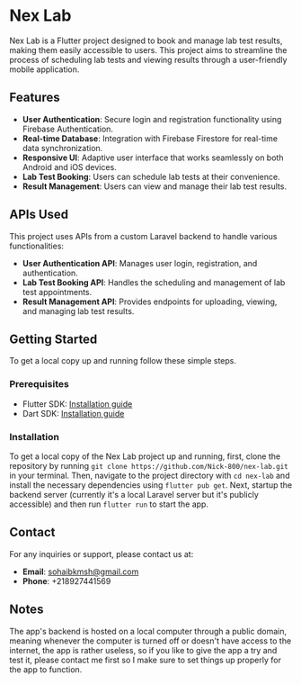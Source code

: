 # Nex Lab

Nex Lab is a Flutter project designed to book and manage lab test results, making them easily accessible to users. This project aims to streamline the process of scheduling lab tests and viewing results through a user-friendly mobile application.

## Features

- **User Authentication**: Secure login and registration functionality using Firebase Authentication.
- **Real-time Database**: Integration with Firebase Firestore for real-time data synchronization.
- **Responsive UI**: Adaptive user interface that works seamlessly on both Android and iOS devices.
- **Lab Test Booking**: Users can schedule lab tests at their convenience.
- **Result Management**: Users can view and manage their lab test results.


## APIs Used

This project uses APIs from a custom Laravel backend to handle various functionalities:

- **User Authentication API**: Manages user login, registration, and authentication.
- **Lab Test Booking API**: Handles the scheduling and management of lab test appointments.
- **Result Management API**: Provides endpoints for uploading, viewing, and managing lab test results.

## Getting Started

To get a local copy up and running follow these simple steps.

### Prerequisites

- Flutter SDK: [Installation guide](https://flutter.dev/docs/get-started/install)
- Dart SDK: [Installation guide](https://dart.dev/get-dart)

### Installation

To get a local copy of the Nex Lab project up and running,
 first, clone the repository by running `git clone https://github.com/Nick-800/nex-lab.git`
in your terminal. Then, navigate to the project directory
 with `cd nex-lab` and install the necessary dependencies 
 using `flutter pub get`. 
 Next, startup the backend server (currently it's a local  Laravel server but it's publicly accessible) 
 and then run `flutter run` to start the app.

## Contact

For any inquiries or support, please contact us at:

- **Email**: sohaibkmsh@gmail.com
- **Phone**: +218927441569

## Notes
The app's backend is hosted on a local computer through a public domain, meaning whenever the computer is turned off or doesn't have access to the internet, the app is rather useless, so if you like to give the app a try and test it, please contact me first so I make sure to set things up properly for the app to function.
